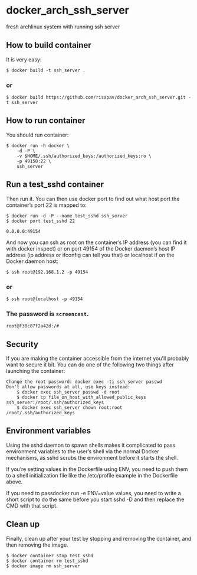 # docker_arch_ssh_server
fresh archlinux system with running ssh server

## How to build container

It is very easy:

    $ docker build -t ssh_server .

### or

    $ docker build https://github.com/risapav/docker_arch_ssh_server.git -t ssh_server

## How to run container

You should run container:

    $ docker run -h docker \
        -d -P \
        -v $HOME/.ssh/authorized_keys:/authorized_keys:ro \
        -p 49158:22 \
        ssh_server 

## Run a test_sshd container

Then run it. You can then use docker port to find out what host port the container’s port 22 is mapped to:

    $ docker run -d -P --name test_sshd ssh_server
    $ docker port test_sshd 22

    0.0.0.0:49154

And now you can ssh as root on the container’s IP address (you can find it with docker inspect) or on port 49154 of the Docker daemon’s host IP address (ip address or ifconfig can tell you that) or localhost if on the Docker daemon host:

    $ ssh root@192.168.1.2 -p 49154

### or

    $ ssh root@localhost -p 49154

### The password is ``screencast``.

    root@f38c87f2a42d:/#

## Security

If you are making the container accessible from the internet you'll probably want to secure it bit. You can do one of the following two things after launching the container:

    Change the root password: docker exec -ti ssh_server passwd
    Don't allow passwords at all, use keys instead:
        $ docker exec ssh_server passwd -d root
        $ docker cp file_on_host_with_allowed_public_keys ssh_server:/root/.ssh/authorized_keys
        $ docker exec ssh_server chown root:root /root/.ssh/authorized_keys

## Environment variables

Using the sshd daemon to spawn shells makes it complicated to pass environment variables to the user’s shell via the normal Docker mechanisms, as sshd scrubs the environment before it starts the shell.

If you’re setting values in the Dockerfile using ENV, you need to push them to a shell initialization file like the /etc/profile example in the Dockerfile above.

If you need to passdocker run -e ENV=value values, you need to write a short script to do the same before you start sshd -D and then replace the CMD with that script.

## Clean up

Finally, clean up after your test by stopping and removing the container, and then removing the image.

    $ docker container stop test_sshd
    $ docker container rm test_sshd
    $ docker image rm ssh_server
